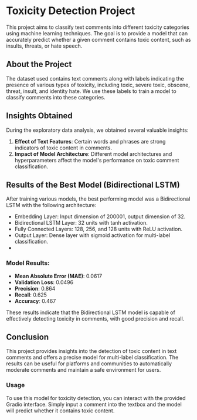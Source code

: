 # Toxicity Detection Project

This project aims to classify text comments into different toxicity categories using machine learning techniques. The goal is to provide a model that can accurately predict whether a given comment contains toxic content, such as insults, threats, or hate speech.

## About the Project
The dataset used contains text comments along with labels indicating the presence of various types of toxicity, including toxic, severe toxic, obscene, threat, insult, and identity hate. We use these labels to train a model to classify comments into these categories.

## Insights Obtained
During the exploratory data analysis, we obtained several valuable insights:

1. **Effect of Text Features**: Certain words and phrases are strong indicators of toxic content in comments.
2. **Impact of Model Architecture**: Different model architectures and hyperparameters affect the model's performance on toxic comment classification.

## Results of the Best Model (Bidirectional LSTM)
After training various models, the best performing model was a Bidirectional LSTM with the following architecture:

- Embedding Layer: Input dimension of 200001, output dimension of 32.
- Bidirectional LSTM Layer: 32 units with tanh activation.
- Fully Connected Layers: 128, 256, and 128 units with ReLU activation.
- Output Layer: Dense layer with sigmoid activation for multi-label classification.
- 
### Model Results:
- **Mean Absolute Error (MAE)**: 0.0617
- **Validation Loss**: 0.0496
- **Precision**: 0.864
- **Recall**: 0.625
- **Accuracy**: 0.467
  
These results indicate that the Bidirectional LSTM model is capable of effectively detecting toxicity in comments, with good precision and recall.

## Conclusion
This project provides insights into the detection of toxic content in text comments and offers a precise model for multi-label classification. The results can be useful for platforms and communities to automatically moderate comments and maintain a safe environment for users.

### Usage
To use this model for toxicity detection, you can interact with the provided Gradio interface. Simply input a comment into the textbox and the model will predict whether it contains toxic content.
